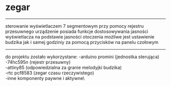 # zegar
__________________________________________________________________________________________________
sterowanie wyświetlaczem 7 segmentowym przy pomocy rejestru przesuwnego 
urządzenie posiada funkcje dostosowywania jasności wyświetlacza na podstawie jasności otoczenia
możliwe jest ustawienie budzika jak i samej godziniy za pomocą przycisków na panelu czołowym
__________________________________________________________________________________________________
do projektu zostało wykorzystane:
-arduino promini (jednostka sterująca)\
-74hc595n (rejestr przesuwny)\
-attiny85 (odpowiedzialna za granie melodyjki budzika)\
-rtc pcf8583 (zegar czasu rzeczywistego)\
-inne komponenty paywne i aktywne\
